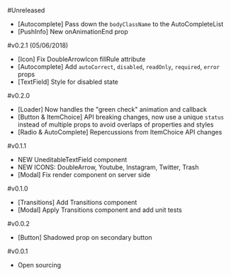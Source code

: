 #Unreleased
- [Autocomplete] Pass down the `bodyClassName` to the AutoCompleteList
- [PushInfo] New onAnimationEnd prop

#v0.2.1 (05/06/2018)
- [Icon] Fix DoubleArrowIcon fillRule attribute
- [Autocomplete] Add `autoCorrect`, `disabled`, `readOnly`, `required`, `error` props
- [TextField] Style for disabled state

#v0.2.0
- [Loader] Now handles the "green check" animation and callback
- [Button & ItemChoice] API breaking changes, now use a unique `status` instead of multiple props to avoid overlaps of properties and styles
- [Radio & AutoComplete] Repercussions from ItemChoice API changes

#v0.1.1
- NEW UneditableTextField component
- NEW ICONS: DoubleArrow, Youtube, Instagram, Twitter, Trash
- [Modal] Fix render component on server side

#v0.1.0
- [Transitions] Add Transitions component
- [Modal] Apply Transitions component and add unit tests

#v0.0.2
- [Button] Shadowed prop on secondary button

#v0.0.1
- Open sourcing
